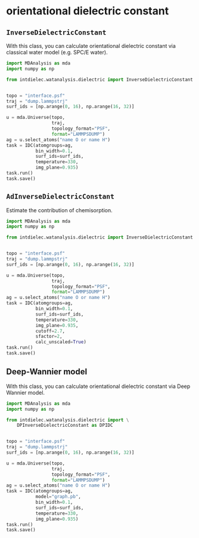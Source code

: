 # orientational dielectric constant

## `InverseDielectricConstant`

With this class, you can calculate orientational dielectric constant via classical water model (e.g. SPC/E water).

```python
import MDAnalysis as mda
import numpy as np

from intdielec.watanalysis.dielectric import InverseDielectricConstant as IDC


topo = "interface.psf"
traj = "dump.lammpstrj"
surf_ids = [np.arange(0, 16), np.arange(16, 32)]

u = mda.Universe(topo,
                 traj,
                 topology_format="PSF",
                 format="LAMMPSDUMP")
ag = u.select_atoms("name O or name H")
task = IDC(atomgroups=ag,
           bin_width=0.1,
           surf_ids=surf_ids,
           temperature=330,
           img_plane=0.935)
task.run()
task.save()
```

## `AdInverseDielectricConstant`

Estimate the contribution of chemisorption.

```python
import MDAnalysis as mda
import numpy as np

from intdielec.watanalysis.dielectric import InverseDielectricConstant as IDC


topo = "interface.psf"
traj = "dump.lammpstrj"
surf_ids = [np.arange(0, 16), np.arange(16, 32)]

u = mda.Universe(topo,
                 traj,
                 topology_format="PSF",
                 format="LAMMPSDUMP")
ag = u.select_atoms("name O or name H")
task = IDC(atomgroups=ag,
           bin_width=0.1,
           surf_ids=surf_ids,
           temperature=330,
           img_plane=0.935,
           cutoff=2.7,
           sfactor=2,
           calc_unscaled=True)
task.run()
task.save()
```

## Deep-Wannier model

With this class, you can calculate orientational dielectric constant via Deep Wannier model.

```python
import MDAnalysis as mda
import numpy as np

from intdielec.watanalysis.dielectric import \
    DPInverseDielectricConstant as DPIDC


topo = "interface.psf"
traj = "dump.lammpstrj"
surf_ids = [np.arange(0, 16), np.arange(16, 32)]

u = mda.Universe(topo,
                 traj,
                 topology_format="PSF",
                 format="LAMMPSDUMP")
ag = u.select_atoms("name O or name H")
task = IDC(atomgroups=ag,
           model="graph.pb",
           bin_width=0.1,
           surf_ids=surf_ids,
           temperature=330,
           img_plane=0.935)
task.run()
task.save()
```
